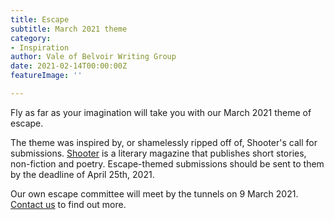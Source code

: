 ```yaml
---
title: Escape
subtitle: March 2021 theme
category:
- Inspiration
author: Vale of Belvoir Writing Group
date: 2021-02-14T00:00:00Z
featureImage: ''

---
```

Fly as far as your imagination will take you with our March 2021 theme of escape. 

The theme was inspired by, or shamelessly ripped off of, Shooter's call for submissions. [Shooter](https://shooterlitmag.com/submissions/) is a literary magazine that publishes short stories, non-fiction and poetry. Escape-themed submissions should be sent to them by the deadline of April 25th, 2021.

Our own escape committee will meet by the tunnels on 9 March 2021. [Contact us](https://belvoirwriting.co.uk/contact) to find out more.